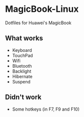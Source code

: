 # MagicBook-Linux
Dotfiles for Huawei's MagicBook

## What works

* Keyboard
* TouchPad
* Wifi
* Bluetooth
* Backlight
* Hibernate
* Suspend

## Didn't work

* Some hotkeys (in F7, F9 and F10)
